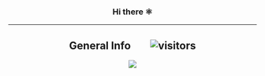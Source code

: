 <span align="center">
    
### Hi there ⚛️ 

<!--
**kocierik/kocierik** is a ✨ _special_ ✨ repository because its `README.md` (this file) appears on your GitHub profile.

Here are some ideas to get you started:

- 🔭 I’m currently working on ...
- 🌱 I’m currently learning ...
- 👯 I’m looking to collaborate on ...
- 🤔 I’m looking for help with ...
- 💬 Ask me about ...
- 📫 How to reach me: ...
- 😄 Pronouns: ...
- ⚡ Fun fact: ...
-->
***


    
## General Info  &nbsp;&nbsp;&nbsp;&nbsp;&nbsp;&nbsp; ![visitors](https://visitor-badge.glitch.me/badge?page_id=kocierik.kocierik)
<!-- <a href="https://github.com/kocierik/kocierik">
    <img align="center" src="https://github-readme-stats.vercel.app/api?username=kocierik&show_icons=true&include_all_commits=true&theme=algolia" alt="Erik's github stats" />
</a>
-->
    
    
<p align="center">
        <a href="https://github.com/kocierik/kocierik" >
            <img src="https://github-readme-stats.vercel.app/api/top-langs/?username=kocierik&layout=compact&theme=algolia&langs_count=13&text_color=0084f0&bg_color=000000" />
        </a>
    </p>
</span>
